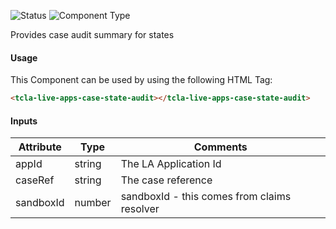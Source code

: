 
![Status][auto] ![Component Type][major] <!--Component Meta {"created_by":"Auto", "reviewed_by":"Auto", "last_modified_by":"Auto", "comment":"none"} Component Meta -->


<p>Provides case audit summary for states</p>



#### Usage


This Component can be used by using the following HTML Tag:

```html
<tcla-live-apps-case-state-audit></tcla-live-apps-case-state-audit>
```

#### Inputs

Attribute | Type | Comments
--- | --- | ---
appId | string | The LA Application Id
caseRef | string | The case reference
sandboxId | number | sandboxId - this comes from claims resolver


[auto]: https://img.shields.io/badge/Status-auto%20generated-lightgrey.svg?style=flat "auto generated"

[manually]: https://img.shields.io/badge/Status-manually%20created-yellow.svg?style=flat "manually created"

[draft]: https://img.shields.io/badge/Status-draft-red.svg?style=flat "draft"

[review]: https://img.shields.io/badge/Status-need%20review-yellowgreen.svg?style=flat "need review"

[review done]: https://img.shields.io/badge/Status-review%20done-green.svg?style=flat "review done"

[finalized]: https://img.shields.io/badge/Status-finalized-brightgreen.svg?style=flat "finalized"

[top]: https://img.shields.io/badge/Component%20Type-Top-blue.svg?style=flat "top Component"

[major]: https://img.shields.io/badge/Component%20Type-major%20Component-blue.svg?style=flat "major Component"

[minor]: https://img.shields.io/badge/Component%20Type-minor%20Component-blue.svg?style=flat "minor Component"


